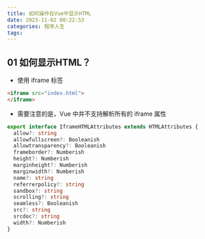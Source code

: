 ```yaml
---
title: 如何操作在Vue中显示HTML
date: 2023-11-02 00:22:53
categories: 程序人生
tags:
---
```


## 01 如何显示HTML？

- 使用 iframe 标签

```html
<iframe src="index.html">
</iframe>
```

- 需要注意的是，Vue 中并不支持解析所有的 iframe 属性

```typescript
export interface IframeHTMLAttributes extends HTMLAttributes {
  allow?: string
  allowfullscreen?: Booleanish
  allowtransparency?: Booleanish
  frameborder?: Numberish
  height?: Numberish
  marginheight?: Numberish
  marginwidth?: Numberish
  name?: string
  referrerpolicy?: string
  sandbox?: string
  scrolling?: string
  seamless?: Booleanish
  src?: string
  srcdoc?: string
  width?: Numberish
}
```

